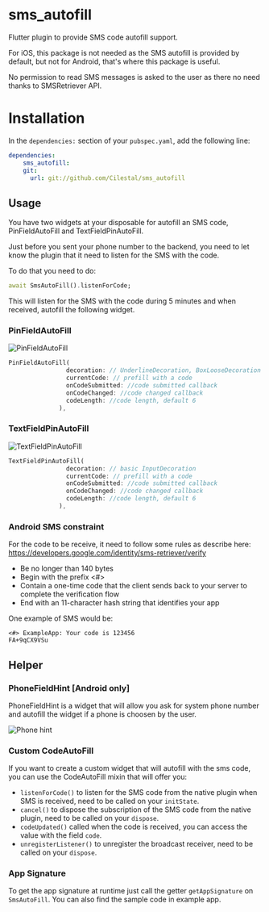 # sms_autofill
 Flutter plugin to provide SMS code autofill support. 

For iOS, this package is not needed as the SMS autofill is provided by default, but not for Android, that's where this package is useful.

No permission to read SMS messages is asked to the user as there no need thanks to SMSRetriever API. 

# Installation
In the `dependencies:` section of your `pubspec.yaml`, add the following line:

```yaml
dependencies:
    sms_autofill:
    git:
      url: git://github.com/Cilestal/sms_autofill
```

## Usage
You have two widgets at your disposable for autofill an SMS code, PinFieldAutoFill and TextFieldPinAutoFill.

Just before you sent your phone number to the backend, you need to let know the plugin that it need to listen for the SMS with the code.

To do that you need to do:

```dart
await SmsAutoFill().listenForCode;
```
This will listen for the SMS with the code during 5 minutes and when received, autofill the following widget.

### PinFieldAutoFill
![PinFieldAutoFill](https://github.com/jaumard/sms_autofill/blob/master/doc/pin.png?raw=true)
```dart
PinFieldAutoFill(
                decoration: // UnderlineDecoration, BoxLooseDecoration or BoxTightDecoration see https://github.com/TinoGuo/pin_input_text_field for more info,
                currentCode: // prefill with a code
                onCodeSubmitted: //code submitted callback
                onCodeChanged: //code changed callback
                codeLength: //code length, default 6
              ),
```


### TextFieldPinAutoFill
![TextFieldPinAutoFill](https://github.com/jaumard/sms_autofill/blob/master/doc/pinsimple.png?raw=true)
```dart
TextFieldPinAutoFill(
                decoration: // basic InputDecoration
                currentCode: // prefill with a code
                onCodeSubmitted: //code submitted callback
                onCodeChanged: //code changed callback
                codeLength: //code length, default 6
              ),
```

### Android SMS constraint
For the code to be receive, it need to follow some rules as describe here: https://developers.google.com/identity/sms-retriever/verify
- Be no longer than 140 bytes
- Begin with the prefix <#>
- Contain a one-time code that the client sends back to your server to complete the verification flow
- End with an 11-character hash string that identifies your app

One example of SMS would be: 
```
<#> ExampleApp: Your code is 123456
FA+9qCX9VSu
``` 

## Helper

### PhoneFieldHint [Android only]
PhoneFieldHint is a widget that will allow you ask for system phone number and autofill the widget if a phone is choosen by the user.

![Phone hint](https://github.com/jaumard/sms_autofill/blob/master/doc/phone.png?raw=true)

### Custom CodeAutoFill 
If you want to create a custom widget that will autofill with the sms code, you can use the CodeAutoFill mixin that will offer you:

- `listenForCode()` to listen for the SMS code from the native plugin when SMS is received, need to be called on your `initState`.
- `cancel()` to dispose the subscription of the SMS code from the native plugin, need to be called on your `dispose`.
- `codeUpdated()` called when the code is received, you can access the value with the field `code`.
- `unregisterListener()` to unregister the broadcast receiver, need to be called on your `dispose`.

### App Signature
To get the app signature at runtime just call the getter `getAppSignature` on `SmsAutoFill`. You can also find the sample code in example app.
